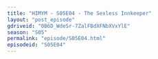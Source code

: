 ```yaml
---
title: "HIMYM - S05E04 - The Sexless Innkeeper"
layout: "post_episode"
gdriveid: "0B6D_WdeSr-7ZalFBdXFNbXVxYlE"
season: "S05"
permalink: "episode/S05E04.html"
episodeid: "S05E04"
---
```

